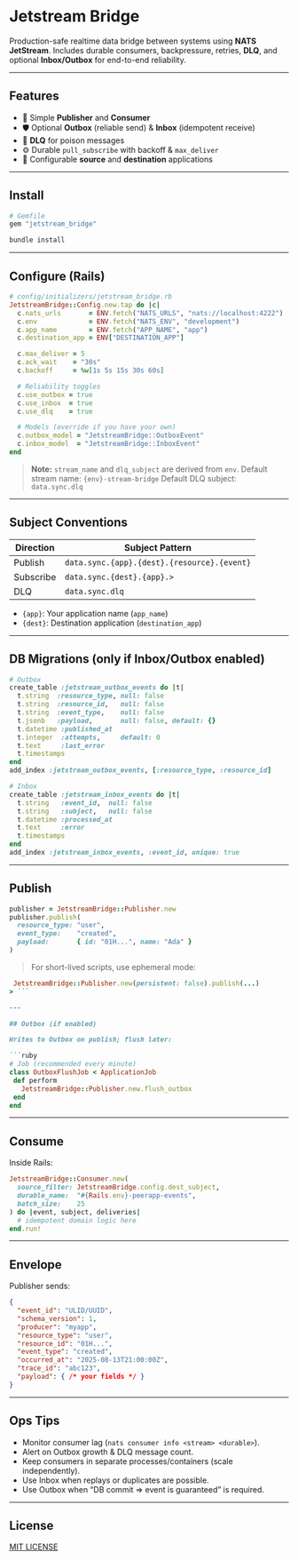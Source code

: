 # Jetstream Bridge

Production-safe realtime data bridge between systems using **NATS JetStream**.
Includes durable consumers, backpressure, retries, **DLQ**, and optional **Inbox/Outbox** for end-to-end reliability.

---

## Features

- 🔌 Simple **Publisher** and **Consumer**
- 🛡 Optional **Outbox** (reliable send) & **Inbox** (idempotent receive)
- 🧨 **DLQ** for poison messages
- ⚙️ Durable `pull_subscribe` with backoff & `max_deliver`
- 🎯 Configurable **source** and **destination** applications

---

## Install

```ruby
# Gemfile
gem "jetstream_bridge"
```

```bash
bundle install
```

---

## Configure (Rails)

```ruby
# config/initializers/jetstream_bridge.rb
JetstreamBridge::Config.new.tap do |c|
  c.nats_urls       = ENV.fetch("NATS_URLS", "nats://localhost:4222")
  c.env             = ENV.fetch("NATS_ENV", "development")
  c.app_name        = ENV.fetch("APP_NAME", "app")
  c.destination_app = ENV["DESTINATION_APP"]

  c.max_deliver = 5
  c.ack_wait    = "30s"
  c.backoff     = %w[1s 5s 15s 30s 60s]

  # Reliability toggles
  c.use_outbox = true
  c.use_inbox  = true
  c.use_dlq    = true

  # Models (override if you have your own)
  c.outbox_model = "JetstreamBridge::OutboxEvent"
  c.inbox_model  = "JetstreamBridge::InboxEvent"
end
```

> **Note:** `stream_name` and `dlq_subject` are derived from `env`.
> Default stream name: `{env}-stream-bridge`
> Default DLQ subject: `data.sync.dlq`

---

## Subject Conventions

| Direction | Subject Pattern                             |
|-----------|---------------------------------------------|
| Publish   | `data.sync.{app}.{dest}.{resource}.{event}` |
| Subscribe | `data.sync.{dest}.{app}.>`                  |
| DLQ       | `data.sync.dlq`                             |

- `{app}`: Your application name (`app_name`)
- `{dest}`: Destination application (`destination_app`)

---

## DB Migrations (only if Inbox/Outbox enabled)

```ruby
# Outbox
create_table :jetstream_outbox_events do |t|
  t.string  :resource_type, null: false
  t.string  :resource_id,   null: false
  t.string  :event_type,    null: false
  t.jsonb   :payload,       null: false, default: {}
  t.datetime :published_at
  t.integer  :attempts,     default: 0
  t.text     :last_error
  t.timestamps
end
add_index :jetstream_outbox_events, [:resource_type, :resource_id]

# Inbox
create_table :jetstream_inbox_events do |t|
  t.string   :event_id,  null: false
  t.string   :subject,   null: false
  t.datetime :processed_at
  t.text     :error
  t.timestamps
end
add_index :jetstream_inbox_events, :event_id, unique: true
```

---

## Publish

```ruby
publisher = JetstreamBridge::Publisher.new
publisher.publish(
  resource_type: "user",
  event_type:    "created",
  payload:       { id: "01H...", name: "Ada" }
)
```

> For short-lived scripts, use ephemeral mode:
 ```ruby
  JetstreamBridge::Publisher.new(persistent: false).publish(...)
> ```

---

## Outbox (if enabled)

Writes to Outbox on publish; flush later:

```ruby
# Job (recommended every minute)
class OutboxFlushJob < ApplicationJob
  def perform
    JetstreamBridge::Publisher.new.flush_outbox
  end
end
```

---

## Consume

Inside Rails:

```ruby
JetstreamBridge::Consumer.new(
  source_filter: JetstreamBridge.config.dest_subject,
  durable_name:  "#{Rails.env}-peerapp-events",
  batch_size:    25
) do |event, subject, deliveries|
  # idempotent domain logic here
end.run!
```

---

## Envelope

Publisher sends:

```json
{
  "event_id": "ULID/UUID",
  "schema_version": 1,
  "producer": "myapp",
  "resource_type": "user",
  "resource_id": "01H...",
  "event_type": "created",
  "occurred_at": "2025-08-13T21:00:00Z",
  "trace_id": "abc123",
  "payload": { /* your fields */ }
}
```

---

## Ops Tips

* Monitor consumer lag (`nats consumer info <stream> <durable>`).
* Alert on Outbox growth & DLQ message count.
* Keep consumers in separate processes/containers (scale independently).
* Use Inbox when replays or duplicates are possible.
* Use Outbox when “DB commit ⇒ event is guaranteed” is required.

---

## License

[MIT LICENSE](LICENSE)
